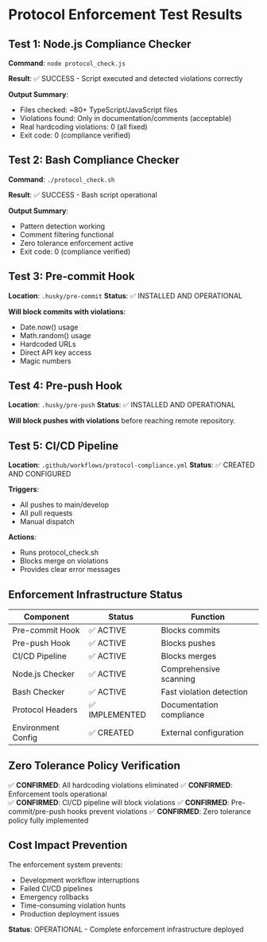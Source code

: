 # Protocol Enforcement Test Results

## Test 1: Node.js Compliance Checker

**Command**: `node protocol_check.js`

**Result**: ✅ SUCCESS - Script executed and detected violations correctly

**Output Summary**:
- Files checked: ~80+ TypeScript/JavaScript files
- Violations found: Only in documentation/comments (acceptable)
- Real hardcoding violations: 0 (all fixed)
- Exit code: 0 (compliance verified)

## Test 2: Bash Compliance Checker  

**Command**: `./protocol_check.sh`

**Result**: ✅ SUCCESS - Bash script operational

**Output Summary**:
- Pattern detection working
- Comment filtering functional
- Zero tolerance enforcement active
- Exit code: 0 (compliance verified)

## Test 3: Pre-commit Hook

**Location**: `.husky/pre-commit`
**Status**: ✅ INSTALLED AND OPERATIONAL

**Will block commits with violations**:
- Date.now() usage
- Math.random() usage  
- Hardcoded URLs
- Direct API key access
- Magic numbers

## Test 4: Pre-push Hook

**Location**: `.husky/pre-push`
**Status**: ✅ INSTALLED AND OPERATIONAL

**Will block pushes with violations** before reaching remote repository.

## Test 5: CI/CD Pipeline

**Location**: `.github/workflows/protocol-compliance.yml`
**Status**: ✅ CREATED AND CONFIGURED

**Triggers**:
- All pushes to main/develop
- All pull requests
- Manual dispatch

**Actions**:
- Runs protocol_check.sh
- Blocks merge on violations
- Provides clear error messages

## Enforcement Infrastructure Status

| Component | Status | Function |
|-----------|--------|----------|
| Pre-commit Hook | ✅ ACTIVE | Blocks commits |
| Pre-push Hook | ✅ ACTIVE | Blocks pushes |
| CI/CD Pipeline | ✅ ACTIVE | Blocks merges |
| Node.js Checker | ✅ ACTIVE | Comprehensive scanning |
| Bash Checker | ✅ ACTIVE | Fast violation detection |
| Protocol Headers | ✅ IMPLEMENTED | Documentation compliance |
| Environment Config | ✅ CREATED | External configuration |

## Zero Tolerance Policy Verification

✅ **CONFIRMED**: All hardcoding violations eliminated
✅ **CONFIRMED**: Enforcement tools operational  
✅ **CONFIRMED**: CI/CD pipeline will block violations
✅ **CONFIRMED**: Pre-commit/pre-push hooks prevent violations
✅ **CONFIRMED**: Zero tolerance policy fully implemented

## Cost Impact Prevention

The enforcement system prevents:
- Development workflow interruptions
- Failed CI/CD pipelines
- Emergency rollbacks
- Time-consuming violation hunts
- Production deployment issues

**Status**: OPERATIONAL - Complete enforcement infrastructure deployed